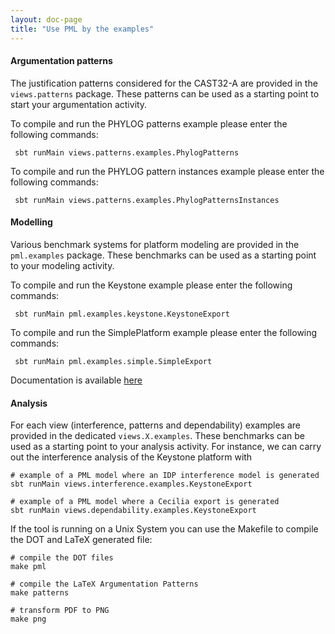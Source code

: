 ```yaml
---
layout: doc-page
title: "Use PML by the examples"
---
```


#### Argumentation patterns

The justification patterns considered for the CAST32-A are provided in the ``views.patterns`` package.
These patterns  can be used as a starting point to start your argumentation activity.

To compile and run the PHYLOG patterns example please enter the following commands:
```sbtshell
 sbt runMain views.patterns.examples.PhylogPatterns
```

To compile and run the PHYLOG pattern instances example please enter the following commands:
```sbtshell
 sbt runMain views.patterns.examples.PhylogPatternsInstances
```


#### Modelling
Various benchmark systems for platform modeling are provided
in the ``pml.examples`` package. These benchmarks can be used as a starting point to
your modeling activity.

To compile and run the Keystone example please enter the following commands:
```sbtshell
 sbt runMain pml.examples.keystone.KeystoneExport
```

To compile and run the SimplePlatform example please enter the following commands:
```sbtshell
 sbt runMain pml.examples.simple.SimpleExport
```

Documentation is available [here](example/simpleKeystone/index.md)

#### Analysis
For each view (interference, patterns and dependability) examples are provided in the dedicated ``views.X.examples``.
These benchmarks can be used as a starting point to
your analysis activity. For instance, we can carry out the interference analysis of the Keystone platform with
 ```sbtshell
 # example of a PML model where an IDP interference model is generated
 sbt runMain views.interference.examples.KeystoneExport

 # example of a PML model where a Cecilia export is generated 
sbt runMain views.dependability.examples.KeystoneExport
 ```

If the tool is running on a Unix System you can use the Makefile to compile the DOT and LaTeX generated file:
```shell
# compile the DOT files
make pml
 
# compile the LaTeX Argumentation Patterns
make patterns

# transform PDF to PNG
make png
``` 